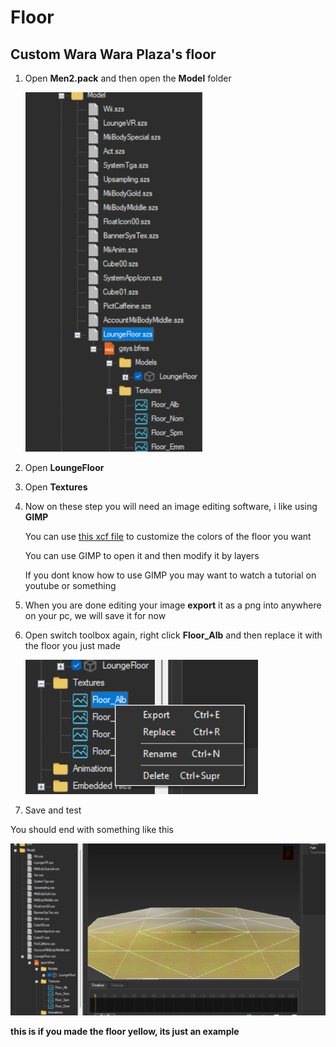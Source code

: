 # Floor

## **Custom Wara Wara Plaza's floor**

1. Open **Men2.pack** and then open the **Model** folder

    ![Image title](imgs/floor/f1.png)

2. Open **LoungeFloor**
3. Open **Textures**
4. Now on these step you will need an image editing software, i like using **GIMP**

    You can use [this xcf file](files/floorgimp2_1.xcf) to customize the colors of the floor you want

    You can use GIMP to open it and then modify it by layers

    If you dont know how to use GIMP you may want to watch a tutorial on youtube or something

5. When you are done editing your image **export** it as a png into anywhere on your pc, we will save it for now

6. Open switch toolbox again, right click **Floor_Alb** and then replace it with the floor you just made

    ![Image title](imgs/floor/f2.png)

7. Save and test

You should end with something like this

![Image title](imgs/floor/f3.png)

**this is if you made the floor yellow, its just an example**